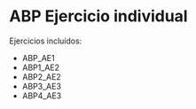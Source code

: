 # ABP Ejercicio individual

Ejercicios incluídos:
- ABP_AE1
- ABP1_AE2
- ABP2_AE2
- ABP3_AE3
- ABP4_AE3


